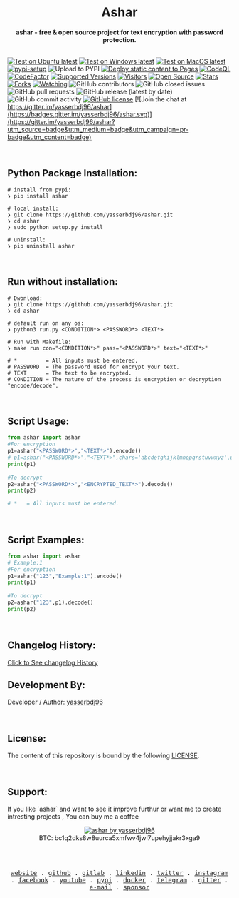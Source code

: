 <div align="center">
  <h1>Ashar</h1>
  <strong>ashar - free & open source project for text encryption with password protection.</strong>
  <br><br>
</div>

[![Test on Ubuntu latest](https://github.com/yasserbdj96/ashar/actions/workflows/python-app-on-linux.yml/badge.svg)](https://github.com/yasserbdj96/ashar/actions/workflows/python-app-on-linux.yml)
[![Test on Windows latest](https://github.com/yasserbdj96/ashar/actions/workflows/python-app-on-win.yml/badge.svg)](https://github.com/yasserbdj96/ashar/actions/workflows/python-app-on-win.yml)
[![Test on MacOS latest](https://github.com/yasserbdj96/ashar/actions/workflows/python-app-on-mac.yml/badge.svg)](https://github.com/yasserbdj96/ashar/actions/workflows/python-app-on-mac.yml)
[![pypi-setup](https://github.com/yasserbdj96/ashar/actions/workflows/pypi-setup.yml/badge.svg)](https://github.com/yasserbdj96/ashar/actions/workflows/pypi-setup.yml)
![Upload to PYPI](https://github.com/yasserbdj96/ashar/actions/workflows/pipup.yml/badge.svg)
[![Deploy static content to Pages](https://github.com/yasserbdj96/ashar/actions/workflows/pages.yml/badge.svg)](https://github.com/yasserbdj96/ashar/actions/workflows/pages.yml)
[![CodeQL](https://github.com/yasserbdj96/ashar/actions/workflows/codeql-analysis.yml/badge.svg)](https://github.com/yasserbdj96/ashar/actions/workflows/codeql-analysis.yml)
[![CodeFactor](https://www.codefactor.io/repository/github/yasserbdj96/ashar/badge)](https://www.codefactor.io/repository/github/yasserbdj96/ashar)
[![Supported Versions](https://img.shields.io/pypi/pyversions/ashar.svg)](https://pypi.org/project/ashar) 
[![Visitors](https://visitor-badge.laobi.icu/badge?page_id=yasserbdj96.ashar&format=true)](https://github.com/yasserbdj96/ashar)
[![Open Source](https://img.shields.io/badge/Open%20Source-%E2%99%A5-red)](https://github.com/yasserbdj96/ashar)
[![Stars](https://img.shields.io/github/stars/yasserbdj96/ashar?color=red)](https://github.com/yasserbdj96/ashar)
[![Forks](https://img.shields.io/github/forks/yasserbdj96/ashar?color=red)](https://github.com/yasserbdj96/ashar)
[![Watching](https://img.shields.io/github/watchers/yasserbdj96/ashar?label=Watchers&color=red&style=flat-square)](https://github.com/yasserbdj96/ashar)
![GitHub contributors](https://img.shields.io/github/contributors/yasserbdj96/ashar)
![GitHub closed issues](https://img.shields.io/github/issues-closed/yasserbdj96/ashar)
![GitHub pull requests](https://img.shields.io/github/issues-pr-raw/yasserbdj96/ashar)
![GitHub release (latest by date)](https://img.shields.io/github/v/release/yasserbdj96/ashar)
![GitHub commit activity](https://img.shields.io/github/commit-activity/m/yasserbdj96/ashar)
[![GitHub license](https://img.shields.io/github/license/yasserbdj96/ashar)](https://github.com/yasserbdj96/ashar)
[![Join the chat at https://gitter.im/yasserbdj96/ashar](https://badges.gitter.im/yasserbdj96/ashar.svg)](https://gitter.im/yasserbdj96/ashar?utm_source=badge&utm_medium=badge&utm_campaign=pr-badge&utm_content=badge)

<br>
<h2>Python Package Installation:</h2>

```
# install from pypi:
❯ pip install ashar

# local install:
❯ git clone https://github.com/yasserbdj96/ashar.git
❯ cd ashar
❯ sudo python setup.py install

# uninstall:
❯ pip uninstall ashar
```

<br>
<h2>Run without installation:</h2>

```
# Dwonload:
❯ git clone https://github.com/yasserbdj96/ashar.git
❯ cd ashar

# default run on any os:
❯ python3 run.py <CONDITION*> <PASSWORD*> <TEXT*>

# Run with Makefile:
❯ make run con="<CONDITION*>" pass="<PASSWORD*>" text="<TEXT*>"

# *         = All inputs must be entered.
# PASSWORD  = The password used for encrypt your text.
# TEXT      = The text to be encrypted.
# CONDITION = The nature of the process is encryption or decryption "encode/decode".
```

<br>
<h2>Script Usage:</h2>

```python
from ashar import ashar
#For encryption
p1=ashar("<PASSWORD*>","<TEXT*>").encode()
# p1=ashar("<PASSWORD*>","<TEXT*>",chars='abcdefghijklmnopqrstuvwxyz',upchars='ABCDEFGHIJKLMNOPQRSTUVWXYZ',smbls=')(}{][><!?$%&-_=+;',numb='1234567890').encode()
print(p1)
    
#To decrypt
p2=ashar("<PASSWORD*>","<ENCRYPTED_TEXT*>").decode()
print(p2)

# *   = All inputs must be entered.

```

<br>
<h2>Script Examples:</h2>

```python
from ashar import ashar
# Example:1
#For encryption
p1=ashar("123","Example:1").encode()
print(p1)
    
#To decrypt
p2=ashar("123",p1).decode()
print(p2)

```

<br>
<h2>Changelog History:</h2>
<a href="https://raw.githubusercontent.com/yasserbdj96/ashar/main/CHANGELOG">Click to See changelog History</a>


<br>
<h2>Development By:</h2>

Developer / Author: [yasserbdj96](https://github.com/yasserbdj96)

<br>
<h2>License:</h2>
<p>The content of this repository is bound by the following <a href="https://raw.githubusercontent.com/yasserbdj96/ashar/main/LICENSE">LICENSE</a>.</p>

<br>
<h2>Support:</h2>
<p>If you like `ashar` and want to see it improve furthur or want me to create intresting projects , You can buy me a coffee </p>
<div align="center">
    <a href="https://ko-fi.com/yasserbdj96">
        <img src="https://ko-fi.com/img/githubbutton_sm.svg" alt="ashar by yasserbdj96">
    </a><br>
    BTC: bc1q2dks8w8uurca5xmfwv4jwl7upehyjjakr3xga9<br>
</div>

<br><br>

<p align="center">
  <samp>
    <a href="https://yasserbdj96.github.io/">website</a> .
    <a href="https://github.com/yasserbdj96">github</a> .
    <a href="https://gitlab.com/yasserbdj96">gitlab</a> .
    <a href="https://www.linkedin.com/in/yasserbdj96">linkedin</a> .
    <a href="https://twitter.com/yasserbdj96">twitter</a> .
    <a href="https://instagram.com/yasserbdj96">instagram</a> .
    <a href="https://www.facebook.com/yasserbdj96">facebook</a> .
    <a href="https://www.youtube.com/@yasserbdj96">youtube</a> .
    <a href="https://pypi.org/user/yasserbdj96">pypi</a> .
    <a href="https://hub.docker.com/u/yasserbdj96">docker</a> .
    <a href="https://t.me/yasserbdj96">telegram</a> .
    <a href="https://gitter.im/yasserbdj96/yasserbdj96">gitter</a> .
    <a href="mailto:yasser.bdj96@gmail.com">e-mail</a> .
    <a href="https://ko-fi.com/yasserbdj96">sponsor</a>
  </samp>
</p>